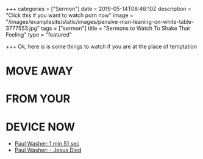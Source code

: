 +++
categories = ["Sermon"]
date = 2019-05-14T08:46:10Z
description = "Click this if you want to watch porn now"
image = "/images/examplesite/static/images/pensive-man-leaning-on-white-table-3777553.jpg"
tags = ["sermon"]
title = "Sermons to Watch To Shake That  Feeling"
type = "featured"

+++
Ok, here is is some things to watch if you are at the place of temptation

# **MOVE AWAY**

# **FROM YOUR**

# **DEVICE NOW**

* [Paul Washer: 1 min 51 sec](https://www.youtube.com/watch?v=ePt1daKYsB4)
* [Paul Washer: - Jesus Died](https://www.youtube.com/watch?v=a11ASw5NRUw)